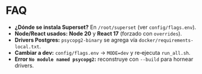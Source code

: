 # FAQ
- **¿Dónde se instala Superset?** En `/root/superset` (ver `config/flags.env`).
- **Node/React usados:** **Node 20** y **React 17** (forzado con `overrides`).
- **Drivers Postgres:** `psycopg2-binary` se agrega vía `docker/requirements-local.txt`.
- **Cambiar a dev:** `config/flags.env` → `MODE=dev` y re‑ejecuta `run_all.sh`.
- **Error `No module named psycopg2`:** reconstruye con `--build` para hornear drivers.
